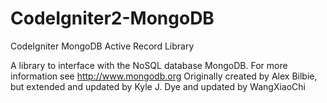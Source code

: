 # CodeIgniter2-MongoDB
CodeIgniter MongoDB Active Record Library

A library to interface with the NoSQL database MongoDB. For more information see http://www.mongodb.org
Originally created by Alex Bilbie, but extended and updated by Kyle J. Dye
and updated by WangXiaoChi
